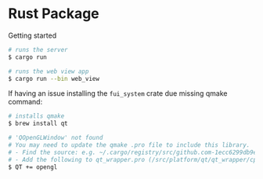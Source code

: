 # Rust Package

Getting started
```sh
# runs the server
$ cargo run

# runs the web view app
$ cargo run --bin web_view
```

If having an issue installing the `fui_system` crate due missing qmake command:
```sh
# installs qmake
$ brew install qt

# 'QOpenGLWindow' not found
# You may need to update the qmake .pro file to include this library.
# - Find the source: e.g. ~/.cargo/registry/src/github.com-1ecc6299db9ec823/fui_system-0.1.0
# - Add the following to qt_wrapper.pro (/src/platform/qt/qt_wrapper/cpp/qt_wrapper.pro)
$ QT += opengl
```
